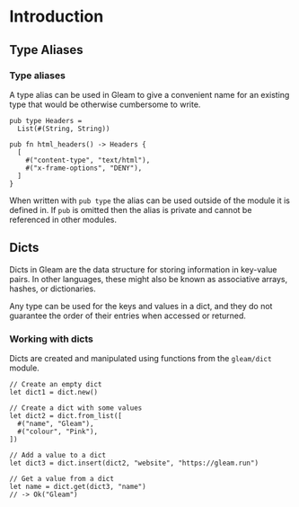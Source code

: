 # Introduction

## Type Aliases

### Type aliases

A type alias can be used in Gleam to give a convenient name for an existing type that would be otherwise cumbersome to write.

```gleam
pub type Headers =
  List(#(String, String))

pub fn html_headers() -> Headers {
  [
    #("content-type", "text/html"),
    #("x-frame-options", "DENY"),
  ]
}
```

When written with `pub type` the alias can be used outside of the module it is defined in. If `pub` is omitted then the alias is private and cannot be referenced in other modules.

## Dicts

Dicts in Gleam are the data structure for storing information in key-value pairs. In other languages, these might also be known as associative arrays, hashes, or dictionaries.

Any type can be used for the keys and values in a dict, and they do not guarantee the order of their entries when accessed or returned.

### Working with dicts

Dicts are created and manipulated using functions from the `gleam/dict` module.

```gleam
// Create an empty dict
let dict1 = dict.new()

// Create a dict with some values
let dict2 = dict.from_list([
  #("name", "Gleam"),
  #("colour", "Pink"),
])

// Add a value to a dict
let dict3 = dict.insert(dict2, "website", "https://gleam.run")

// Get a value from a dict
let name = dict.get(dict3, "name")
// -> Ok("Gleam")
```
